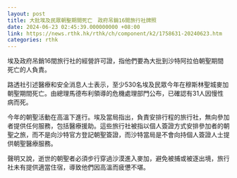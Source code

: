 ```yaml
---
layout: post
title: 大批埃及民眾朝聖期間死亡　政府吊銷16間旅行社牌照
date: 2024-06-23 02:45:39.000000000 +08:00
link: https://news.rthk.hk/rthk/ch/component/k2/1758631-20240623.htm
categories: rthk
---
```


埃及政府吊銷16間旅行社的經營許可證，指他們要為大批到沙特阿拉伯朝聖期間死亡的人負責。

路透社引述醫療和安全消息人士表示，至少530名埃及民眾今年在穆斯林聖城麥加朝聖期間死亡。由總理馬德布利領導的危機處理部門公布，已確認有31人因慢性病而死。

今年的朝聖活動在高溫下進行。埃及當局指出，負責安排行程的旅行社，無向參加者提供任何服務，包括醫療援助。這些旅行社被指以個人簽證方式安排參加者的朝聖之旅，而不是向沙特官方登記朝聖簽證，而沙特當局是不會向持個人簽證人士提供朝聖醫療服務。

聲明又說，逝世的朝聖者必須步行穿過沙漠進入麥加，避免被捕或被逐出境，旅行社未有提供適當住宿，導致他們因高溫而疲憊不堪。
